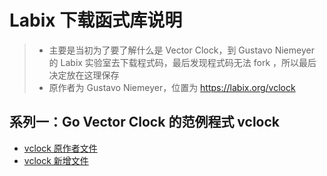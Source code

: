 # Labix 下载函式库说明

> - 主要是当初为了要了解什么是 Vector Clock，到 Gustavo Niemeyer 的 Labix 实验室去下载程式码，最后发现程式码无法 fork ，所以最后决定放在这理保存
> - 原作者为 Gustavo Niemeyer，位置为 https://labix.org/vclock

## 系列一：Go Vector Clock 的范例程式 vclock

- [vclock 原作者文件](docs/vclock.md)
- [vclock 新增文件](docs/vclock2.md)

